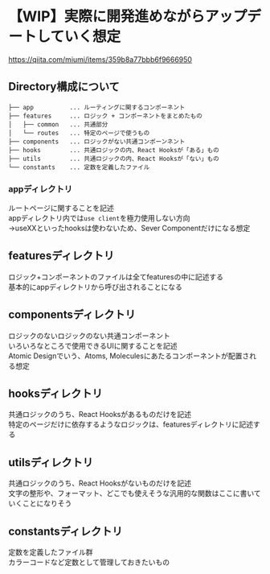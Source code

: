 # 【WIP】実際に開発進めながらアップデートしていく想定
https://qiita.com/miumi/items/359b8a77bbb6f9666950

## Directory構成について
```
├── app          ... ルーティングに関するコンポーネント
├── features     ... ロジック + コンポーネントをまとめたもの
│   ├── common   ... 共通部分
│   └── routes   ... 特定のページで使うもの
├── components   ... ロジックがない共通コンポーンネント
├── hooks        ... 共通ロジックの内、React Hooksが「ある」もの
├── utils        ... 共通ロジックの内、React Hooksが「ない」もの
└── constants    ... 定数を定義したファイル
```

### appディレクトリ
ルートページに関することを記述<br>
appディレクトリ内では`use client`を極力使用しない方向<br>
 →useXXといったhooksは使わないため、Sever Componentだけになる想定

## featuresディレクトリ
ロジック+コンポーネントのファイルは全てfeaturesの中に記述する<br>
基本的にappディレクトリから呼び出されることになる

## componentsディレクトリ
ロジックのないロジックのない共通コンポーネント<br>
いろいろなところで使用できるUIに関することを記述<br>
Atomic Designでいう、Atoms, Moleculesにあたるコンポーネントが配置される想定

## hooksディレクトリ
共通ロジックのうち、React Hooksがあるものだけを記述<br>
特定のページだけに依存するようなロジックは、featuresディレクトリに記述する

## utilsディレクトリ
共通ロジックのうち、React Hooksがないものだけを記述<br>
文字の整形や、フォーマット、どこでも使えそうな汎用的な関数はここに書いていくことになりそう

## constantsディレクトリ
定数を定義したファイル群<br>
カラーコードなど定数として管理しておきたいもの
